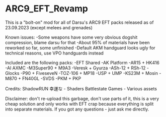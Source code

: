 # ARC9_EFT_Revamp
This is a "bolt-on" mod for all of Darsu's ARC9 EFT packs released as of 23.09.2023 
(except melees and grenades)

Known issues:
-Some weapons have some very obvious dоgshit compression, blame darsu for that
-About 95% of materials have been reworked so far, some unfinished
-Default AKM handguard looks ugly for technical reasons, use VPO handguards instead

Included are the following packs:
-EFT Shared
-AK Platform
-AR15 + HK416
-AI AXMC
-M3Super90 + M9A3
-Veresk + Gyurza
-ASh-12 + RSh-12
-Glocks
-P90 + FiveseveN
-TOZ-106 + MP18
-USP + UMP
-KS23M + Mosin
-M870 + FN40GL
-SVDS
-PKM + PKP

Credits:
ShadowRUN 幸運な - Shaders
Battlestate Games - Various assets

Disclaimer:
don't re-upload this garbage, don't use parts of it, this is a very cheap solution and only works with EFT crap because everything is split into separate materials.
If you got any questions - just ask me directly.
